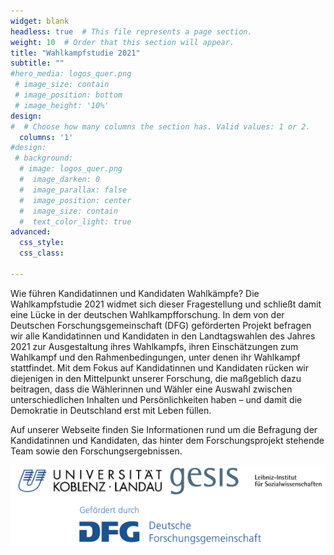 ```yaml
---
widget: blank
headless: true  # This file represents a page section.
weight: 10  # Order that this section will appear.
title: "Wahlkampfstudie 2021"
subtitle: ""
#hero_media: logos_quer.png
 # image_size: contain
 # image_position: bottom
 # image_height: '10%'
design:
#  # Choose how many columns the section has. Valid values: 1 or 2.
  columns: '1'
#design:
 # background:
  # image: logos_quer.png
  #  image_darken: 0
  #  image_parallax: false
  #  image_position: center
  #  image_size: contain  
  #  text_color_light: true
advanced:
  css_style:
  css_class:

---
```

Wie führen Kandidatinnen und Kandidaten Wahlkämpfe? Die Wahlkampfstudie 2021 widmet sich dieser Fragestellung und schließt damit eine Lücke in der deutschen Wahlkampfforschung. In dem von der Deutschen Forschungsgemeinschaft (DFG) geförderten Projekt befragen wir alle Kandidatinnen und Kandidaten in den Landtagswahlen des Jahres 2021 zur Ausgestaltung ihres Wahlkampfs, ihren Einschätzungen zum Wahlkampf und den Rahmenbedingungen, unter denen ihr Wahlkampf stattfindet. Mit dem Fokus auf Kandidatinnen und Kandidaten rücken wir diejenigen in den Mittelpunkt unserer Forschung, die maßgeblich dazu beitragen, dass die Wählerinnen und Wähler eine Auswahl zwischen unterschiedlichen Inhalten und Persönlichkeiten haben – und damit die Demokratie in Deutschland erst mit Leben füllen.

Auf unserer Webseite finden Sie Informationen rund um die Befragung der Kandidatinnen und Kandidaten, das hinter dem Forschungsprojekt stehende Team sowie den Forschungsergebnissen.


![](/static/media/logos_quer.png)

